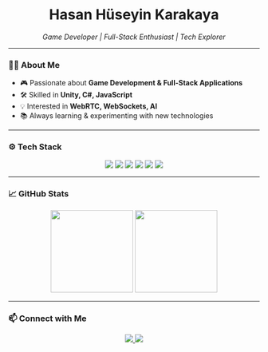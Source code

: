 <h1 align="center">Hasan Hüseyin Karakaya</h1>
<p align="center">
  <i>Game Developer | Full-Stack Enthusiast | Tech Explorer</i>
</p>

---

### 👨‍💻 About Me
- 🎮 Passionate about **Game Development & Full-Stack Applications**  
- 🛠️ Skilled in **Unity, C#, JavaScript**  
- 💡 Interested in **WebRTC, WebSockets, AI**  
- 📚 Always learning & experimenting with new technologies  

---

### ⚙️ Tech Stack
<p align="center">
  <img src="https://img.shields.io/badge/Game%20Engine-Unity-blue?logo=unity&logoColor=white" />
  <img src="https://img.shields.io/badge/IDE-Visual%20Studio-purple?logo=visualstudio&logoColor=white" />
  <img src="https://img.shields.io/badge/Code-C%23-blue?logo=csharp&logoColor=white" />
  <img src="https://img.shields.io/badge/Code-JavaScript-yellow?logo=javascript&logoColor=white" />
  <img src="https://img.shields.io/badge/Web-React%20Native-61DAFB?logo=react&logoColor=white" />
  <img src="https://img.shields.io/badge/Database-SQL%20&%20Firebase-orange?logo=firebase&logoColor=white" />
</p>

---

### 📈 GitHub Stats
<p align="center">
  <img src="https://github-readme-stats.vercel.app/api?username=hasanhkarakaya&show_icons=true&theme=dark" height="165">
  <img src="https://github-readme-streak-stats.herokuapp.com/?user=hasanhkarakaya&show_icons=true&theme=dark" height="165">
</p>

---

### 📫 Connect with Me
<p align="center">
  <a href="https://github.com/hasanhkarakaya">
    <img src="https://img.shields.io/badge/GitHub-HasanHKarakaya-181717?logo=github&logoColor=white" />
  </a>
  <a href="mailto:hasankarakaya0341+github@gmail.com">
    <img src="https://img.shields.io/badge/Email-Contact%20Me-red?logo=gmail&logoColor=white" />
  </a>
</p>
